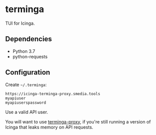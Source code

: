 terminga
========

TUI for Icinga.


Dependencies
------------

-   Python 3.7
-   python-requests


Configuration
-------------

Create `~/.terminga`:

    https://icinga-terminga-proxy.smedia.tools
    myapiuser
    myapiuserspassword

Use a valid API user.

You will want to use [terminga-proxy], if you're still running a version
of Icinga that leaks memory on API requests.

[terminga-proxy]: https://bitbucket.apps.seibert-media.net/projects/SYS/repos/terminga-proxy/browse
